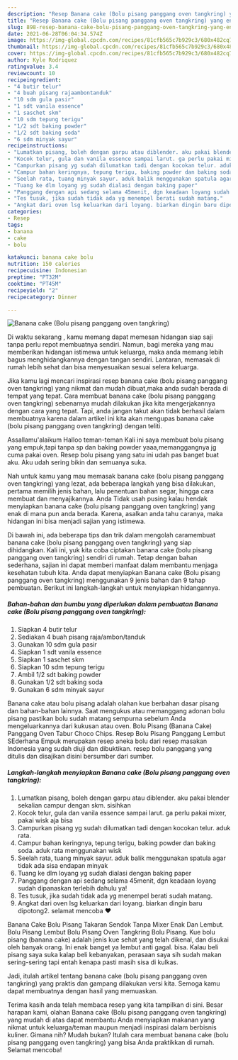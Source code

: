 ```yaml
---
description: "Resep Banana cake (Bolu pisang panggang oven tangkring) yang enak dan Mudah Dibuat"
title: "Resep Banana cake (Bolu pisang panggang oven tangkring) yang enak dan Mudah Dibuat"
slug: 898-resep-banana-cake-bolu-pisang-panggang-oven-tangkring-yang-enak-dan-mudah-dibuat
date: 2021-06-28T06:04:34.574Z
image: https://img-global.cpcdn.com/recipes/81cfb565c7b929c3/680x482cq70/banana-cake-bolu-pisang-panggang-oven-tangkring-foto-resep-utama.jpg
thumbnail: https://img-global.cpcdn.com/recipes/81cfb565c7b929c3/680x482cq70/banana-cake-bolu-pisang-panggang-oven-tangkring-foto-resep-utama.jpg
cover: https://img-global.cpcdn.com/recipes/81cfb565c7b929c3/680x482cq70/banana-cake-bolu-pisang-panggang-oven-tangkring-foto-resep-utama.jpg
author: Kyle Rodriquez
ratingvalue: 3.4
reviewcount: 10
recipeingredient:
- "4 butir telur"
- "4 buah pisang rajaambontanduk"
- "10 sdm gula pasir"
- "1 sdt vanila essence"
- "1 saschet skm"
- "10 sdm tepung terigu"
- "1/2 sdt baking powder"
- "1/2 sdt baking soda"
- "6 sdm minyak sayur"
recipeinstructions:
- "Lumatkan pisang, boleh dengan garpu atau diblender. aku pakai blender sekalian campur dengan skm. sisihkan"
- "Kocok telur, gula dan vanila essence sampai larut. ga perlu pakai mixer, pakai wisk aja bisa"
- "Campurkan pisang yg sudah dilumatkan tadi dengan kocokan telur. aduk rata."
- "Campur bahan keringnya, tepung terigu, baking powder dan baking soda. aduk rata menggunakan wisk"
- "Seelah rata, tuang minyak sayur. aduk balik menggunakan spatula agar tidak ada sisa endapan minyak"
- "Tuang ke dlm loyang yg sudah dialasi dengan baking paper"
- "Panggang dengan api sedang selama 45menit, dgn keadaan loyang sudah dipanaskan terlebih dahulu ya!"
- "Tes tusuk, jika sudah tidak ada yg menempel berati sudah matang."
- "Angkat dari oven lsg keluarkan dari loyang. biarkan dingin baru dipotong2. selamat mencoba ❤"
categories:
- Resep
tags:
- banana
- cake
- bolu

katakunci: banana cake bolu 
nutrition: 150 calories
recipecuisine: Indonesian
preptime: "PT32M"
cooktime: "PT45M"
recipeyield: "2"
recipecategory: Dinner

---
```



![Banana cake (Bolu pisang panggang oven tangkring)](https://img-global.cpcdn.com/recipes/81cfb565c7b929c3/680x482cq70/banana-cake-bolu-pisang-panggang-oven-tangkring-foto-resep-utama.jpg)

Di waktu  sekarang , kamu memang dapat memesan hidangan siap saji tanpa perlu repot membuatnya sendiri. Namun, bagi mereka yang mau memberikan hidangan istimewa untuk keluarga, maka anda memang lebih bagus menghidangkannya dengan tangan sendiri. Lantaran, memasak di rumah lebih sehat dan bisa menyesuaikan sesuai selera keluarga.

Jika kamu lagi mencari inspirasi resep banana cake (bolu pisang panggang oven tangkring) yang nikmat dan mudah dibuat,maka anda sudah berada di tempat yang tepat. Cara membuat banana cake (bolu pisang panggang oven tangkring)  sebenarnya mudah dilakukan jika kita mengerjakannya dengan cara yang tepat. Tapi, anda jangan takut akan tidak berhasil dalam membuatnya 
karena dalam artikel ini kita akan mengupas banana cake (bolu pisang panggang oven tangkring) dengan teliti.  

Assallamu&#39;alaikum Halloo teman-teman Kali ini saya membuat bolu pisang yang empuk,tapi tanpa sp dan baking powder yaaa,memanggangnya jg cuma pakai oven. Resep bolu pisang yang satu ini udah pas banget buat aku. Aku udah sering bikin dan semuanya suka.

Nah untuk kamu yang mau memasak banana cake (bolu pisang panggang oven tangkring) yang lezat, ada beberapa langkah yang bisa dilakukan, pertama memilih jenis bahan, lalu penentuan bahan segar, hingga cara membuat dan menyajikannya. Anda Tidak usah pusing kalau hendak menyiapkan banana cake (bolu pisang panggang oven tangkring) yang enak di mana pun anda berada. Karena, asalkan anda  tahu caranya, maka hidangan ini bisa menjadi sajian yang istimewa.

Di bawah ini, ada beberapa tips dan trik dalam mengolah caramembuat banana cake (bolu pisang panggang oven tangkring) yang siap dihidangkan. Kali ini, yuk kita coba ciptakan banana cake (bolu pisang panggang oven tangkring) sendiri di rumah. Tetap dengan bahan sederhana, sajian ini dapat memberi manfaat dalam membantu menjaga kesehatan tubuh kita. Anda dapat menyiapkan Banana cake (Bolu pisang panggang oven tangkring) menggunakan 9 jenis bahan dan 9 tahap pembuatan. Berikut ini langkah-langkah untuk menyiapkan hidangannya.

<!--inarticleads1-->

##### Bahan-bahan dan bumbu yang diperlukan dalam pembuatan Banana cake (Bolu pisang panggang oven tangkring):

1. Siapkan 4 butir telur
1. Sediakan 4 buah pisang raja/ambon/tanduk
1. Gunakan 10 sdm gula pasir
1. Siapkan 1 sdt vanila essence
1. Siapkan 1 saschet skm
1. Siapkan 10 sdm tepung terigu
1. Ambil 1/2 sdt baking powder
1. Gunakan 1/2 sdt baking soda
1. Gunakan 6 sdm minyak sayur


Banana cake atau bolu pisang adalah olahan kue berbahan dasar pisang dan bahan-bahan lainnya. Saat mengukus atau memanggang adonan bolu pisang pastikan bolu sudah matang sempurna sebelum Anda mengeluarkannya dari kukusan atau oven. Bolu Pisang (Banana Cake) Panggang Oven Tabur Choco Chips. Resep Bolu Pisang Panggang Lembut SEderhana Empuk merupakan resep aneka bolu dari resep masakan Indonesia yang sudah diuji dan dibuktikan. resep bolu panggang yang ditulis dan disajikan disini bersumber dari sumber. 

<!--inarticleads2-->

##### Langkah-langkah menyiapkan Banana cake (Bolu pisang panggang oven tangkring):

1. Lumatkan pisang, boleh dengan garpu atau diblender. aku pakai blender sekalian campur dengan skm. sisihkan
1. Kocok telur, gula dan vanila essence sampai larut. ga perlu pakai mixer, pakai wisk aja bisa
1. Campurkan pisang yg sudah dilumatkan tadi dengan kocokan telur. aduk rata.
1. Campur bahan keringnya, tepung terigu, baking powder dan baking soda. aduk rata menggunakan wisk
1. Seelah rata, tuang minyak sayur. aduk balik menggunakan spatula agar tidak ada sisa endapan minyak
1. Tuang ke dlm loyang yg sudah dialasi dengan baking paper
1. Panggang dengan api sedang selama 45menit, dgn keadaan loyang sudah dipanaskan terlebih dahulu ya!
1. Tes tusuk, jika sudah tidak ada yg menempel berati sudah matang.
1. Angkat dari oven lsg keluarkan dari loyang. biarkan dingin baru dipotong2. selamat mencoba ❤


Banana Cake Bolu Pisang Takaran Sendok Tanpa Mixer Enak Dan Lembut. Bolu Pisang Lembut Bolu Pisang Oven Tangkring Bolu Pisang. Kue bolu pisang (banana cake) adalah jenis kue sehat yang telah dikenal, dan disukai oleh banyak orang. Ini enak banget ya lembut anti gagal. bisa. Kalau beli pisang saya suka kalap beli kebanyakan, perasaan saya sih sudah makan sering-sering tapi entah kenapa pasti masih sisa di kulkas. 

Jadi, itulah artikel tentang  banana cake (bolu pisang panggang oven tangkring)  yang praktis dan gampang dilakukan versi kita. Semoga kamu dapat membuatnya dengan hasil yang memuaskan. 

Terima kasih anda telah membaca resep yang kita tampilkan di sini. Besar harapan kami, olahan  Banana cake (Bolu pisang panggang oven tangkring) yang mudah di atas dapat membantu Anda menyiapkan makanan yang nikmat untuk keluarga/teman maupun menjadi inspirasi dalam berbisnis kuliner. Gimana nih? Mudah bukan? Itulah cara membuat banana cake (bolu pisang panggang oven tangkring) yang bisa Anda praktikkan di rumah. Selamat mencoba!

